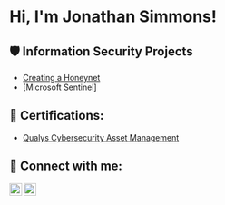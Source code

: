 <h1>Hi, I'm Jonathan Simmons! <a href="www.linkedin.com/in/jonathanlsimmons/"> </a>
 
<h2>🛡️ Information Security Projects</h2>
 
- [Creating a Honeynet](Link)
- [Microsoft Sentinel]
  
<h2>📜 Certifications:</h2>
 
  - [Qualys Cybersecurity Asset Management](Link)
    
<h2> 🤳 Connect with me:</h2>
 
[<img align="left" alt="yourname | Twitter" width="22px" src="https://cdn.jsdelivr.net/npm/simple-icons@v3/icons/twitter.svg" />][X]
[<img align="left" alt="yourname | LinkedIn" width="22px" src="https://cdn.jsdelivr.net/npm/simple-icons@v3/icons/linkedin.svg" />][linkedin]
 
[X]: https://twitter.com/JonathanSi38526
[linkedin]: https://www.linkedin.com/in/jonathanlsimmons/
